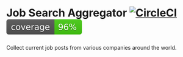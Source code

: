# Job Search Aggregator [![CircleCI](https://circleci.com/gh/reaper47/job-search-aggregator.svg?style=svg)](https://circleci.com/gh/reaper47/job-search-aggregator) ![ScreenShot](https://github.com/reaper47/job-search-aggregator/blob/master/tests/.caverage.svg)

Collect current job posts from various companies around the world.
